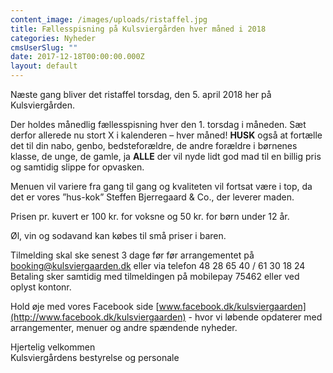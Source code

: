 ```yaml
---
content_image: /images/uploads/ristaffel.jpg
title: Fællesspisning på Kulsviergården hver måned i 2018
categories: Nyheder
cmsUserSlug: ""
date: 2017-12-18T00:00:00.000Z
layout: default
---
```


Næste gang bliver det ristaffel torsdag, den 5. april 2018 her på Kulsviergården.
   

Der holdes månedlig fællesspisning hver den 1. torsdag i måneden. Sæt derfor allerede nu stort X i kalenderen – hver måned! **HUSK** også at fortælle det til din nabo, genbo, bedsteforældre, de andre forældre i børnenes klasse, de unge, de gamle, ja  **ALLE** der vil nyde lidt god mad til en billig pris og samtidig slippe for opvasken.

Menuen vil variere fra gang til gang og kvaliteten vil fortsat være i top, da det er vores ”hus-kok” Steffen Bjerregaard & Co., der leverer maden.

 Prisen pr. kuvert er 100 kr. for voksne og 50 kr. for børn under 12 år.

 Øl, vin og sodavand kan købes til små priser i baren.

 Tilmelding skal ske senest 3 dage før før arrangementet på 
 [booking@kulsviergaarden.dk](mailto:booking@kulsviergaarden.dk) 
 eller via telefon 48 28 65 40 / 61 30 18 24  Betaling sker samtidig med tilmeldingen på mobilepay 75462 eller ved oplyst kontonr.  
   
 Hold øje med vores Facebook side [www.facebook.dk/kulsviergaarden](http://www.facebook.dk/kulsviergaarden) - hvor vi løbende opdaterer med arrangementer, menuer og andre spændende nyheder.

 Hjertelig velkommen   
 Kulsviergårdens bestyrelse og personale

  